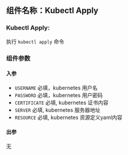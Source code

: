 ## 组件名称：Kubectl Apply

### Kubectl Apply:

执行 `kubectl apply` 命令

### 组件参数
#### 入参

- `USERNAME` 必填，kubernetes 用户名
- `PASSWORD` 必填，kubernetes 用户密码
- `CERTIFICATE` 必填, kubernetes 证书内容
- `SERVER` 必填, kubernetes 服务器地址
- `RESOURCE` 必填, kubernetes 资源定义yaml内容

#### 出参
无
